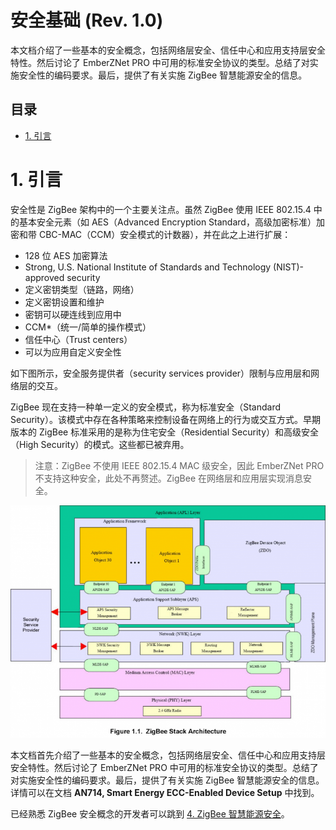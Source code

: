 # 安全基础 (Rev. 1.0) <!-- omit in toc -->

本文档介绍了一些基本的安全概念，包括网络层安全、信任中心和应用支持层安全特性。然后讨论了 EmberZNet PRO 中可用的标准安全协议的类型。总结了对实施安全性的编码要求。最后，提供了有关实施 ZigBee 智慧能源安全的信息。

## 目录 <!-- omit in toc -->

- [1. 引言](#1-引言)

# 1. 引言

安全性是 ZigBee 架构中的一个主要关注点。虽然 ZigBee 使用 IEEE 802.15.4 中的基本安全元素（如 AES（Advanced Encryption Standard，高级加密标准）加密和带 CBC-MAC（CCM）安全模式的计数器），并在此之上进行扩展：

* 128 位 AES 加密算法
* Strong, U.S. National Institute of Standards and Technology (NIST)-approved security
* 定义密钥类型（链路，网络）
* 定义密钥设置和维护
* 密钥可以硬连线到应用中
* CCM\*（统一/简单的操作模式）
* 信任中心（Trust centers）
* 可以为应用自定义安全性

如下图所示，安全服务提供者（security services provider）限制与应用层和网络层的交互。

ZigBee 现在支持一种单一定义的安全模式，称为标准安全（Standard Security）。该模式中存在各种策略来控制设备在网络上的行为或交互方式。早期版本的 ZigBee 标准采用的是称为住宅安全（Residential Security）和高级安全（High Security）的模式。这些都已被弃用。

> 注意：ZigBee 不使用 IEEE 802.15.4 MAC 级安全，因此 EmberZNet PRO 不支持这种安全，此处不再赘述。ZigBee 在网络层和应用层实现消息安全。

<div align=center title="Figure 1.1. ZigBee Stack Architecture"><img src="./Figure/Figure1.1.png" alt="Figure 1.1. ZigBee Stack Architecture"/></div>

本文档首先介绍了一些基本的安全概念，包括网络层安全、信任中心和应用支持层安全特性。然后讨论了 EmberZNet PRO 中可用的标准安全协议的类型。总结了对实施安全性的编码要求。最后，提供了有关实施 ZigBee 智慧能源安全的信息。详情可以在文档 **AN714, Smart Energy ECC-Enabled Device Setup** 中找到。

已经熟悉 ZigBee 安全概念的开发者可以跳到 [4. ZigBee 智慧能源安全]()。

